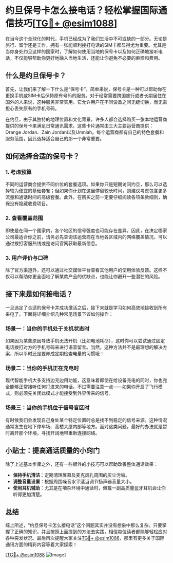 # 约旦保号卡怎么接电话？轻松掌握国际通信技巧[[TG💪+ @esim1088](https://t.me/s/esim1088)]

在当今这个全球化的时代，手机已经成为了我们生活中不可或缺的一部分。无论是旅行、留学还是工作，拥有一张能顺利接打电话的SIM卡都显得尤为重要。尤其是当你身处约旦这样的国家时，了解如何使用当地的保号卡以及如何正确地接听电话，不仅能够帮助你更好地融入当地生活，还能让你避免不必要的麻烦和费用。

## 什么是约旦保号卡？

首先，让我们来了解一下什么是“保号卡”。简单来说，保号卡是一种可以帮助你在更换手机或SIM卡后保持原有号码的服务。对于经常需要跨国旅行或者长期居住在国外的人来说，这种服务非常实用。它允许用户在不同设备之间无缝切换，而无需担心丢失原有的手机号码。

在约旦，由于其独特的地理位置和文化背景，许多人都会选择购买一张本地运营商提供的保号卡来满足日常通讯需求。这些卡片通常由三大主要运营商提供：Orange Jordan、Zain Jordan以及Umniah。每个运营商都有自己的特色套餐和服务范围，因此选择适合自己的那一个非常重要。

## 如何选择合适的保号卡？

### 1. 考虑预算

不同的运营商会提供不同价位的套餐选项。如果你只是短期访问约旦，那么可以选择较为便宜的基础套餐；但如果你计划在这里停留较长时间，则建议考虑包含更多流量和通话时间的高级套餐。此外，在购买之前一定要仔细阅读各项条款细则，确保没有隐藏收费项目。

### 2. 查看覆盖范围

即使是在同一个国家内，各个地区的信号强度也可能存在差异。因此，在决定哪家公司最适合你之前，请务必先查询该运营商在当地各区域内的网络覆盖情况。可以通过拨打客服热线或是访问官网获取最新信息。

### 3. 用户评价与口碑

除了官方渠道外，还可以通过社交媒体平台查看其他用户的使用体验反馈。这样不仅可以帮助你更全面地了解某款产品的优缺点，也能让你避开一些潜在的风险。

## 接下来是如何接电话？

一旦选定了合适的保号卡并成功激活之后，接下来就是学习如何高效地接收到所有来电了。下面将详细介绍几种常见场景下该如何操作：

### 场景一：当你的手机处于关机状态时

如果因为某些原因导致手机无法开机（比如电池耗尽），这时你可以尝试通过固定电话拨打对方的手机号码来进行语音留言。当然，这种方法并不是最理想的解决方案，所以平时还是要养成定期检查电量的习惯哦！

### 场景二：当你的手机正在充电时

现代智能手机大多支持边充边用功能，这意味着即使在给设备充电的同时，你也完全能够正常接听任何打进来的电话。不过需要注意一点——如果你开启了飞行模式，则必须先关闭此模式才能接受到外界传来的信号。

### 场景三：当你的手机位于信号盲区时

有时候我们会发现自己身处某个特定位置时总是找不到稳定的信号来源。这种情况通常发生在地下停车场、高楼大厦内部等地方。面对这类问题，最好的办法就是暂时离开那个环境，寻找开阔地带重新连接网络。

## 小贴士：提高通话质量的小窍门

除了上述基本步骤之外，还有一些额外的小技巧可以帮助改善整体通话效果：

- **保持手机清洁**：定期清理屏幕及麦克风孔周围的灰尘污垢。
- **调整音量设置**：根据周围噪音水平适当调节扬声器音量大小。
- **使用耳机辅助**：尤其是在嘈杂环境中通话时，佩戴一副高质量蓝牙耳机会让你听得更加清楚。

## 总结

综上所述，“约旦保号卡怎么接电话”这个问题其实并没有想象中那么复杂。只要掌握了正确的知识，并且按照上面提到的方法去实践，相信每位读者都能够轻松应对各种突发状况。最后再次提醒大家关注[TG💪+ @esim1088](https://t.me/s/esim1088)，那里有更多关于国际通讯方面的精彩内容等着大家探索！

[[TG💪+ @esim1088](https://t.me/s/esim1088) ![Image](https://i.postimg.cc/4NQfJmqS/Snipaste-2025-05-13-00-14-12.png)]